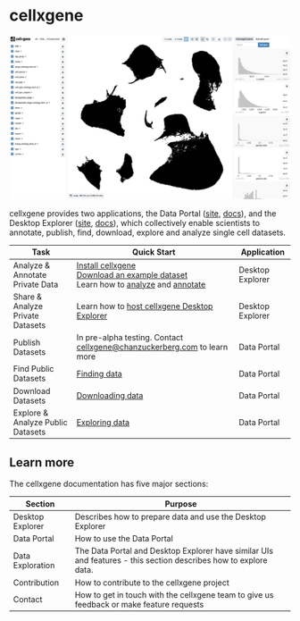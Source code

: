 # cellxgene

![](.gitbook/assets/image%20%281%29.png)

cellxgene provides two applications, the Data Portal ([site](https://cellxgene.cziscience.com/), [docs](portal/hosted-intro.md)), and the Desktop Explorer ([site](https://github.com/chanzuckerberg/cellxgene), [docs](explorer/explorer-intro.md)), which collectively enable scientists to annotate, publish, find, download, explore and analyze single cell datasets.

| Task                              | Quick Start | Application |
|-----------------------------------|-------------|-------------|
| Analyze & Annotate Private Data   | [Install cellxgene](desktop/install.md)<br />[Download an example dataset](portal/data-portal.md#download)<br />Learn how to [analyze](explorer/features/universal-features.md) and [annotate](explorer/features/desktop-features/annotations.md) | Desktop Explorer |
| Share & Analyze Private Datasets  | Learn how to [host cellxgene Desktop Explorer](desktop/self-hosting)| Desktop Explorer |
| Publish Datasets                  | In pre-alpha testing. Contact [cellxgene@chanzuckerberg.com](mailto:cellxgene@chanzuckerberg.com) to learn more | Data Portal |
| Find Public Datasets              | [Finding data](portal/data-portal.md) | Data Portal |
| Download Datasets                 | [Downloading data](portal/data-portal.md#download) | Data Portal |
| Explore & Analyze Public Datasets | [Exploring data](explorer/features) | Data Portal |

## Learn more

The cellxgene documentation has five major sections:

| Section          | Purpose |
|------------------|---------|
| Desktop Explorer | Describes how to prepare data and use the Desktop Explorer |
| Data Portal      | How to use the Data Portal |
| Data Exploration | The Data Portal and Desktop Explorer have similar UIs and features - this section describes how to explore data. |
| Contribution     | How to contribute to the cellxgene project |
| Contact          | How to get in touch with the cellxgene team to give us feedback or make feature requests |

